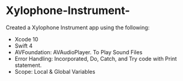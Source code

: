 # Xylophone-Instrument-

Created a Xylophone Instrument app using the following:

* Xcode 10
* Swift 4
* AVFoundation: AVAudioPlayer. To Play Sound Files
* Error Handling: Incorporated, Do, Catch, and Try code with Print statement.
* Scope: Local & Global Variables
